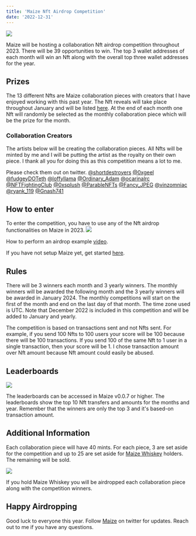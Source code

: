 ```yaml
---
title: 'Maize Nft Airdrop Competition'
date: '2022-12-31'
---
```

![](/images/AirdropApplicationHeader.png)

Maize will be hosting a collaboration Nft airdrop competition throughout 2023. There will be 39 opportunities to win. The top 3 wallet addresses of each month will win an Nft along with the overall top three wallet addresses for the year.  

## Prizes

The 13 different Nfts are Maize collaboration pieces with creators that I have enjoyed working with this past year. The Nft reveals will take place throughout January and will be listed [here](https://loopexchange.art/collection/maizecollaboration). At the end of each month one Nft will randomly be selected as the monthly collaboration piece which will be the prize for the month. 

### Collaboration Creators
The artists below will be creating the collaboration pieces. All Nfts will be minted by me and I will be putting the artist as the royalty on their own piece. I thank all you for doing this as this competition means a lot to me.

Please check them out on twitter.
[@shortdestroyers](https://twitter.com/shortdestroyers) [@0xgeel](https://twitter.com/0xgeel) [@fudgeyDOTeth](https://twitter.com/fudgeyDOTeth) [@loffyllama](https://twitter.com/loffyllama) [@Ordinary_Adam](https://twitter.com/Ordinary_Adam) [@ocarinalrc](https://twitter.com/ocarinalrc) [@NFTFightingClub](https://twitter.com/NFTFightingClub) [@0xsplush](https://twitter.com/0xsplush) [@ParableNFTs](https://twitter.com/ParableNFTs) [@Fancy_JPEG](https://twitter.com/Fancy_JPEG) [@vinzomniac](https://twitter.com/vinzomniac) [@ryank_119](https://twitter.com/ryank_119) [@Gnash741](https://twitter.com/Gnash741)

## How to enter

To enter the competition, you have to use any of the Nft airdrop functionalities on Maize in 2023. 
![](/images/NftAirdropFunctionality.png)

How to perform an airdrop example [video](https://www.youtube.com/watch?v=tsKZYBKJ-j0).

If you have not setup Maize yet, get started [here](https://cobmin.io/posts/Maize).


## Rules

There will be 3 winners each month and 3 yearly winners. The monthly winners will be awarded the following month and the 3 yearly winners will be awarded in January 2024. The monthly competitions will start on the first of the month and end on the last day of that month. The time zone used is UTC. Note that December 2022 is included in this competition and will be added to January and yearly.

The competition is based on transactions sent and not Nfts sent. For example, if you send 100 Nfts to 100 users your score will be 100 because there will be 100 transactions. If you send 100 of the same Nft to 1 user in a single transaction, then your score will be 1. I chose transaction amount over Nft amount because Nft amount could easily be abused.

## Leaderboards

![](/images/MaizeLeaderboards.png)

The leaderboards can be accessed in Maize v0.0.7 or higher. The leaderboards show the top 10 Nft transfers and amounts for the months and year. Remember that the winners are only the top 3 and it's based-on transaction amount.

## Additional Information

Each collaboration piece will have 40 mints. For each piece, 3 are set aside for the competition and up to 25 are set aside for [Maize Whiskey](https://loopexchange.art/collection/maizeorigin/item/0xe21a22643014393cf9cea349674bd47056ddd6c3da2a7f30a9f870e9feb45135) holders. The remaining will be sold. 

![](/images/MaizeWhiskey.JPG)

If you hold Maize Whiskey you will be airdropped each collaboration piece along with the competition winners.

## Happy Airdropping

Good luck to everyone this year. Follow [Maize](https://twitter.com/maize_capp) on twitter for updates. Reach out to me if you have any questions. 



